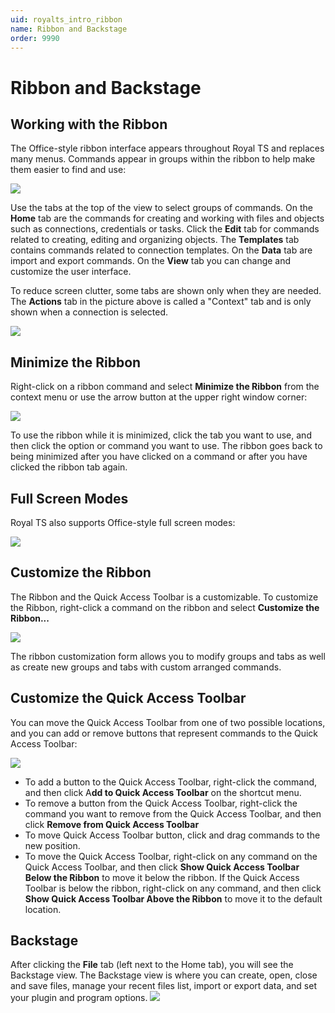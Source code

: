 ```yaml
---
uid: royalts_intro_ribbon
name: Ribbon and Backstage
order: 9990
---
```


# Ribbon and Backstage
## Working with the Ribbon
The Office-style ribbon interface appears throughout Royal TS and replaces many menus. Commands appear in groups within the ribbon to help make them easier to find and use:

![](~/images/RoyalTS/GettingStarted/Intro_RibbonAndBackstage_01.png)

Use the tabs at the top of the view to select groups of commands. On the **Home** tab are the commands for creating and working with files and objects such as connections, credentials or tasks. Click the **Edit** tab for commands related to creating, editing and organizing objects. The **Templates** tab contains commands related to connection templates. On the **Data** tab are import and export commands. On the **View** tab you can change and customize the user interface.
 
To reduce screen clutter, some tabs are shown only when they are needed. The **Actions** tab in the picture above is called a "Context" tab and is only shown when a connection is selected.

![](~/images/RoyalTS/GettingStarted/Intro_RibbonAndBackstage_02.png)

## Minimize the Ribbon
Right-click on a ribbon command and select **Minimize the Ribbon** from the context menu or use the arrow button at the upper right window corner:

![](~/images/RoyalTS/GettingStarted/Intro_RibbonAndBackstage_03.png)

To use the ribbon while it is minimized, click the tab you want to use, and then click the option or command you want to use. The ribbon goes back to being minimized after you have clicked on a command or after you have clicked the ribbon tab again.

## Full Screen Modes
Royal TS also supports Office-style full screen modes:

![](~/images/RoyalTS/GettingStarted/Intro_RibbonAndBackstage_04.png)

## Customize the Ribbon
The Ribbon and the Quick Access Toolbar is a customizable. To customize the Ribbon, right-click a command on the ribbon and select **Customize the Ribbon...**

![](~/images/RoyalTS/GettingStarted/Intro_RibbonAndBackstage_05.png)

The ribbon customization form allows you to modify groups and tabs as well as create new groups and tabs with custom arranged commands.

## Customize the Quick Access Toolbar
You can move the Quick Access Toolbar from one of two possible locations, and you can add or remove buttons that represent commands to the Quick Access Toolbar:

![](~/images/RoyalTS/GettingStarted/Intro_RibbonAndBackstage_06.png)

* To add a button to the Quick Access Toolbar, right-click the command, and then click A**dd to Quick Access Toolbar** on the shortcut menu.
* To remove a button from the Quick Access Toolbar, right-click the command you want to remove from the Quick Access Toolbar, and then click **Remove from Quick Access Toolbar**
* To move Quick Access Toolbar button, click and drag commands to the new position.
* To move the Quick Access Toolbar, right-click on any command on the Quick Access Toolbar, and then click **Show Quick Access Toolbar Below the Ribbon** to move it below the ribbon. If the Quick Access Toolbar is below the ribbon, right-click on any command, and then click **Show Quick Access Toolbar Above the Ribbon** to move it to the default location.
 
## Backstage
After clicking the **File** tab (left next to the Home tab), you will see the Backstage view. The Backstage view is where you can create, open, close and save files, manage your recent files list, import or export data, and set your plugin and program options.
![](~/images/RoyalTS/GettingStarted/Intro_RibbonAndBackstage_07.png)